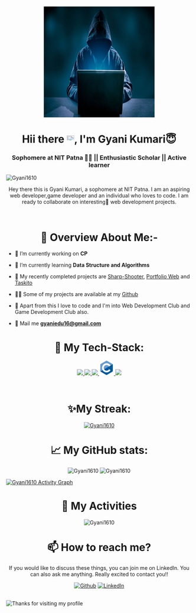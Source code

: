 
<a href="#"><p align="center" ><img width="300px" height="300px" src="/gyani.jpg" height="175px"/></p></a>

<h1 align="center">Hii there <img width="20" height="20" src="https://raw.githubusercontent.com/iampavangandhi/iampavangandhi/master/gifs/Hi.gif">, I'm Gyani Kumari😇</h1>
<h3 align="center">Sophomere at NIT Patna 👩‍🎓 || Enthusiastic Scholar || Active learner</h3>
<p align="left"> <img src="https://komarev.com/ghpvc/?username=Gyani1610" alt="Gyani1610" /> </p>


<p align="center">Hey there this is Gyani Kumari, a sophomere at NIT Patna. I am an aspiring web developer,game developer and an individual who loves to code. I am ready to collaborate on interesting🤩 web development projects. </p>


<br>

<h1 align="center">🧾 Overview About Me:-</h1>

- 🔭 I’m currently working on <strong>CP</strong>

- 🌱 I’m currently learning **Data Structure and Algorithms**

- 🤔 My recently completed projects are [Sharp-Shooter](https://gyani-kumari.itch.io/sharp-shooter), [Portfolio Web](https://gyani1610.github.io/) and [Taskito](https://gyani1610.github.io/Taskito)

- 👨‍💻 Some of my projects are available at my [Github](https://github.com/Gyani1610?tab=repositories)

- 👀 Apart from this I love to code and I'm into Web Development Club and Game Development Club also.

- 📧 Mail me **gyaniedu16@gmail.com**


<h1 align="center">🏅 My Tech-Stack:</h1>
<p align="center">  
    <a href="https://www.w3.org/html/" target="_blank"> <img src="https://img.icons8.com/color/48/000000/html-5.png"/> </a> 
    <a href="https://www.w3schools.com/css/" target="_blank"> <img src="https://img.icons8.com/color/48/000000/css3.png"/> </a>   
    <a href="https://developer.mozilla.org/en-US/docs/Web/JavaScript" target="_blank"> <img src="https://img.icons8.com/color/48/000000/javascript.png"/> </a>  
  </a> <a href="https://www.cprogramming.com/" target="_blank"> <img src="https://raw.githubusercontent.com/devicons/devicon/master/icons/c/c-original.svg" alt="c" width="40" height="40"/> </a>  
    <a href="https://www.w3schools.com/CPP/default.asp" target="_blank"><img src="https://img.icons8.com/color/48/4a90e2/c-plus-plus-logo.png"/> </a>
</p>
<br/>

<h1 align="center">✨My Streak:</h1>
<p align="center">
    <a href="https://github.com/Gyani1610/github-readme-streak-stats">
        <img title="🔥 Get streak stats for your profile at git.io/streak-stats" alt="Gyani1610" src="https://github-readme-streak-stats.herokuapp.com/?user=Gyani1610&theme=black-ice&hide_border=true&stroke=0000&background=060A0CD0"/>
    </a>
</p>

<h1 align="center"> 📈 My GitHub stats:</h1>

<p align="center">
  <img  src="https://github-readme-stats.vercel.app/api?username=Gyani1610&show_icons=true&theme=radical&count_private=true" alt="Gyani1610" />
<img  src="https://github-readme-stats.vercel.app/api/top-langs/?username=Gyani1610&layout=compact&hide=html&theme=radical" alt="Gyani1610" />
</p>

<a href="https://github.com/Gyani1610/github-readme-activity-graph"><img alt="Gyani1610 Activity Graph" src="https://activity-graph.herokuapp.com/graph?username=Gyani1610&bg_color=0D1117&color=5BCDEC&line=5BCDEC&point=FFFFFF&hide_border=true" /></a>

<h1 align="center"> 🎯 My Activities</h1>
<p align="center"><img src="https://github-profile-trophy.vercel.app/?username=Gyani1610&theme=onedark" alt="Gyani1610" /></a> </p>

<h1 align="center"> 📫 How to reach me?</h1>
<p align="center"> If you would like to discuss these things, you can join me on LinkedIn. You can also ask me anything. Really excited to contact you!!</p>

<p align="center"><a href="https://github.com/Gyani1610" target="_blank"><img alt="Github" src="https://img.shields.io/badge/GitHub-%2312100E.svg?&style=for-the-badge&logo=Github&logoColor=white" /></a> <a href="https://www.linkedin.com/in/gyani-kumari-102002//" target="_blank"><img alt="LinkedIn" src="https://img.shields.io/badge/linkedin-%230077B5.svg?&style=for-the-badge&logo=linkedin&logoColor=white" /></a></p>
<br>


<img height="120" alt="Thanks for visiting my profile" width="100%" src="https://raw.githubusercontent.com/BrunnerLivio/brunnerlivio/master/images/marquee.svg" />

